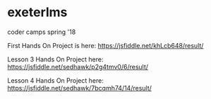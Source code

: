 # exeterlms
coder camps spring '18

First Hands On Project is here:
https://jsfiddle.net/khLcb648/result/

Lesson 3 Hands On Project here:
https://jsfiddle.net/sedhawk/p2g4tmv0/6/result/

Lesson 4 Hands On Project here:
https://jsfiddle.net/sedhawk/7bcqmh74/14/result/